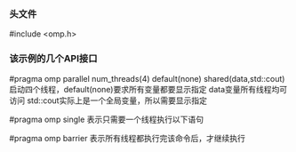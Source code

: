 ### 头文件
#include <omp.h>

### 该示例的几个API接口
 #pragma omp parallel num_threads(4) default(none) shared(data,std::cout)
 启动四个线程，default(none)要求所有变量都要显示指定
 data变量所有线程均可访问
 std::cout实际上是一个全局变量，所以需要显示指定

 #pragma omp single
 表示只需要一个线程执行以下语句

 #pragma omp barrier
 表示所有线程都执行完该命令后，才继续执行



